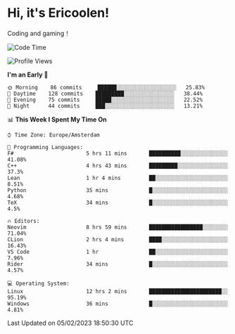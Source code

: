 # Hi, it's Ericoolen!
Coding and gaming！

<!--START_SECTION:waka-->
![Code Time](http://img.shields.io/badge/Code%20Time-663%20hrs%2023%20mins-blue)

![Profile Views](http://img.shields.io/badge/Profile%20Views-17-blue)

**I'm an Early 🐤** 

```text
🌞 Morning    86 commits     ██████░░░░░░░░░░░░░░░░░░░   25.83% 
🌆 Daytime    128 commits    █████████░░░░░░░░░░░░░░░░   38.44% 
🌃 Evening    75 commits     █████░░░░░░░░░░░░░░░░░░░░   22.52% 
🌙 Night      44 commits     ███░░░░░░░░░░░░░░░░░░░░░░   13.21%

```


📊 **This Week I Spent My Time On** 

```text
⌚︎ Time Zone: Europe/Amsterdam

💬 Programming Languages: 
F#                       5 hrs 11 mins       ██████████░░░░░░░░░░░░░░░   41.08% 
C++                      4 hrs 43 mins       █████████░░░░░░░░░░░░░░░░   37.3% 
Lean                     1 hr 4 mins         ██░░░░░░░░░░░░░░░░░░░░░░░   8.51% 
Python                   35 mins             █░░░░░░░░░░░░░░░░░░░░░░░░   4.68% 
TeX                      34 mins             █░░░░░░░░░░░░░░░░░░░░░░░░   4.5%

🔥 Editors: 
Neovim                   8 hrs 59 mins       █████████████████░░░░░░░░   71.04% 
CLion                    2 hrs 4 mins        ████░░░░░░░░░░░░░░░░░░░░░   16.43% 
VS Code                  1 hr                ██░░░░░░░░░░░░░░░░░░░░░░░   7.96% 
Rider                    34 mins             █░░░░░░░░░░░░░░░░░░░░░░░░   4.57%

💻 Operating System: 
Linux                    12 hrs 2 mins       ███████████████████████░░   95.19% 
Windows                  36 mins             █░░░░░░░░░░░░░░░░░░░░░░░░   4.81%

```


 Last Updated on 05/02/2023 18:50:30 UTC
<!--END_SECTION:waka-->

